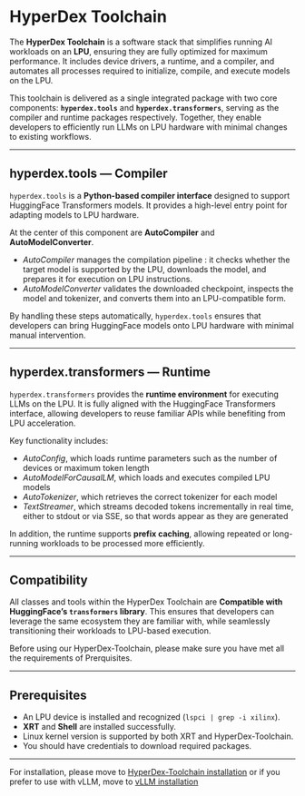 # HyperDex Toolchain

The **HyperDex Toolchain** is a software stack that simplifies running AI workloads on an **LPU**, ensuring they are fully optimized for maximum performance. It includes device drivers, a runtime, and a compiler, and automates all processes required to initialize, compile, and execute models on the LPU.  

This toolchain is delivered as a single integrated package with two core components: **`hyperdex.tools`** and **`hyperdex.transformers`**, serving as the compiler and runtime packages respectively. Together, they enable developers to efficiently run LLMs on LPU hardware with minimal changes to existing workflows.  

---

## hyperdex.tools — Compiler  

`hyperdex.tools` is a **Python-based compiler interface** designed to support HuggingFace Transformers models. It provides a high-level entry point for adapting models to LPU hardware.  

At the center of this component are **AutoCompiler** and **AutoModelConverter**.  
- *AutoCompiler* manages the compilation pipeline : it checks whether the target model is supported by the LPU, downloads the model, and prepares it for execution on LPU instructions.  
- *AutoModelConverter* validates the downloaded checkpoint, inspects the model and tokenizer, and converts them into an LPU-compatible form.  

By handling these steps automatically, `hyperdex.tools` ensures that developers can bring HuggingFace models onto LPU hardware with minimal manual intervention.  

---

## hyperdex.transformers — Runtime  

`hyperdex.transformers` provides the **runtime environment** for executing LLMs on the LPU. It is fully aligned with the HuggingFace Transformers interface, allowing developers to reuse familiar APIs while benefiting from LPU acceleration.  

Key functionality includes:  
- *AutoConfig*, which loads runtime parameters such as the number of devices or maximum token length  
- *AutoModelForCausalLM*, which loads and executes compiled LPU models  
- *AutoTokenizer*, which retrieves the correct tokenizer for each model  
- *TextStreamer*, which streams decoded tokens incrementally in real time, either to stdout or via SSE, so that words appear as they are generated  

In addition, the runtime supports **prefix caching**, allowing repeated or long-running workloads to be processed more efficiently.  

---

## Compatibility  

All classes and tools within the HyperDex Toolchain are **Compatible with HuggingFace’s `transformers` library**. This ensures that developers can leverage the same ecosystem they are familiar with, while seamlessly transitioning their workloads to LPU-based execution.


Before using our HyperDex-Toolchain, please make sure you have met all the requirements of Prerquisites.

---

## Prerequisites
- An LPU device is installed and recognized (`lspci | grep -i xilinx`).
- **XRT** and **Shell** are installed successfully.
- Linux kernel version is supported by both XRT and HyperDex-Toolchain.
- You should have credentials to download required packages.

---

For installation, please move to [HyperDex-Toolchain installation](./huggingface_api.md) or if you prefer to use with vLLM, move to [vLLM installation](./offline_inference.md)